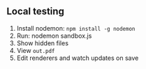 ## Local testing

1. Install nodemon: `npm install -g nodemon`
1. Run: nodemon sandbox.js
1. Show hidden files
1. View `out.pdf`
1. Edit renderers and watch updates on save

